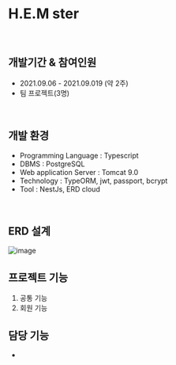 # H.E.M ster
<br>

## 개발기간 & 참여인원
- 2021.09.06 - 2021.09.019 (약 2주)
- 팀 프로젝트(3명)

<br>

## 개발 환경
- Programming Language : Typescript
- DBMS : PostgreSQL
- Web application Server : Tomcat 9.0
- Technology : TypeORM, jwt, passport, bcrypt
- Tool : NestJs, ERD cloud

<br>

## ERD 설계
![image](https://user-images.githubusercontent.com/80090062/135395756-dc4677f0-4f92-4223-a9f3-25e0a171e637.png)



## 프로젝트 기능
1. 공통 기능
2. 회원 기능

## 담당 기능 
+ 
